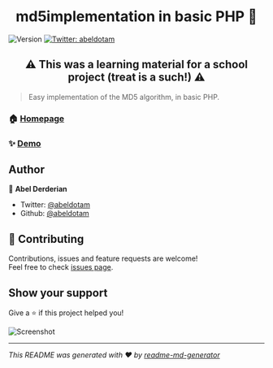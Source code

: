 <h1 align="center">md5implementation in basic PHP 👋</h1>
<p>
  <img alt="Version" src="https://img.shields.io/badge/version-1-blue.svg?cacheSeconds=2592000" />
  <a href="https://twitter.com/abeldotam" target="_blank">
    <img alt="Twitter: abeldotam" src="https://img.shields.io/twitter/follow/abeldotam.svg?style=social" />
  </a>
</p>

<h2 align="center">⚠️ This was a learning material for a school project (treat is a such!) ⚠️</h1>

> Easy implementation of the MD5 algorithm, in basic PHP.

### 🏠 [Homepage](https://md5.abel.am/)

### ✨ [Demo](https://md5.abel.am/)


## Author

👤 **Abel Derderian**

* Twitter: [@abeldotam](https://twitter.com/abeldotam)
* Github: [@abeldotam](https://github.com/abeldotam)

## 🤝 Contributing

Contributions, issues and feature requests are welcome!<br />Feel free to check [issues page](https://github.com/abeldotam/md5implementation/issues).

## Show your support

Give a ⭐️ if this project helped you!

![Screenshot](https://i.imgur.com/4QcLQs2.png)

***
_This README was generated with ❤️ by [readme-md-generator](https://github.com/kefranabg/readme-md-generator)_
